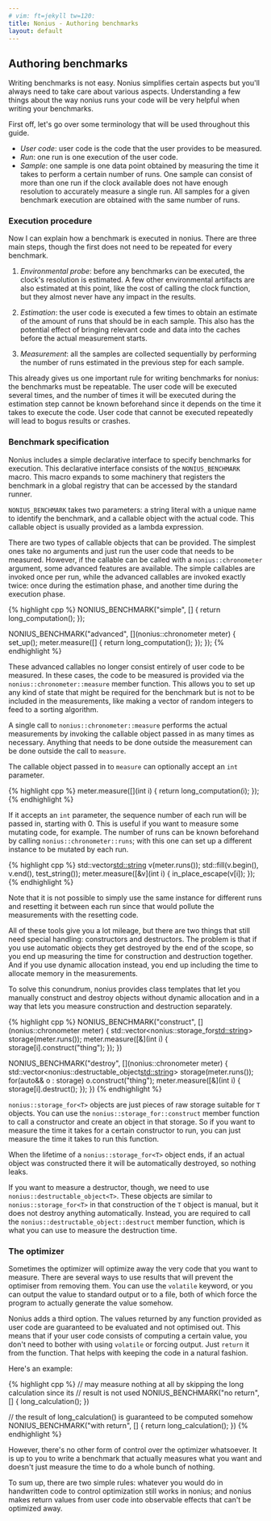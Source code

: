 ```yaml
---
# vim: ft=jekyll tw=120:
title: Nonius - Authoring benchmarks
layout: default
---
```


## Authoring benchmarks

Writing benchmarks is not easy. Nonius simplifies certain aspects but you'll
always need to take care about various aspects. Understanding a few things about
the way nonius runs your code will be very helpful when writing your benchmarks.

First off, let's go over some terminology that will be used throughout this
guide.

- *User code*: user code is the code that the user provides to be measured.
- *Run*: one run is one execution of the user code.
- *Sample*: one sample is one data point obtained by measuring the time it takes
  to perform a certain number of runs. One sample can consist of more than one
  run if the clock available does not have enough resolution to accurately
  measure a single run. All samples for a given benchmark execution are obtained
  with the same number of runs.

### Execution procedure

Now I can explain how a benchmark is executed in nonius. There are three main
steps, though the first does not need to be repeated for every benchmark.

1. *Environmental probe*: before any benchmarks can be executed, the clock's
resolution is estimated. A few other environmental artifacts are also estimated
at this point, like the cost of calling the clock function, but they almost
never have any impact in the results.

2. *Estimation*: the user code is executed a few times to obtain an estimate of
the amount of runs that should be in each sample. This also has the potential
effect of bringing relevant code and data into the caches before the actual
measurement starts.

3. *Measurement*: all the samples are collected sequentially by performing the
number of runs estimated in the previous step for each sample.

This already gives us one important rule for writing benchmarks for nonius: the
benchmarks must be repeatable. The user code will be executed several times, and
the number of times it will be executed during the estimation step cannot be
known beforehand since it depends on the time it takes to execute the code.
User code that cannot be executed repeatedly will lead to bogus results or
crashes.

### Benchmark specification

Nonius includes a simple declarative interface to specify benchmarks for
execution. This declarative interface consists of the `NONIUS_BENCHMARK` macro. This macro
expands to some machinery that registers the benchmark in a global registry that
can be accessed by the standard runner.

`NONIUS_BENCHMARK` takes two parameters: a string literal with a unique name to
identify the benchmark, and a callable object with the actual code. This
callable object is usually provided as a lambda expression.

There are two types of callable objects that can be provided. The simplest ones
take no arguments and just run the user code that needs to be measured. However,
if the callable can be called with a `nonius::chronometer` argument, some
advanced features are available. The simple callables are invoked once per run,
while the advanced callables are invoked exactly twice: once during the
estimation phase, and another time during the execution phase.

{% highlight cpp %}
NONIUS_BENCHMARK("simple", [] { return long_computation(); });

NONIUS_BENCHMARK("advanced", [](nonius::chronometer meter) {
    set_up();
    meter.measure([] { return long_computation(); });
});
{% endhighlight %}

These advanced callables no longer consist entirely of user code to be measured.
In these cases, the code to be measured is provided via the
`nonius::chronometer::measure` member function. This allows you to set up any
kind of state that might be required for the benchmark but is not to be included
in the measurements, like making a vector of random integers to feed to a
sorting algorithm.

A single call to `nonius::chronometer::measure` performs the actual measurements
by invoking the callable object passed in as many times as necessary. Anything
that needs to be done outside the measurement can be done outside the call to
`measure`.

The callable object passed in to `measure` can optionally accept an `int`
parameter.

{% highlight cpp %}
meter.measure([](int i) { return long_computation(i); });
{% endhighlight %}

If it accepts an `int` parameter, the sequence number of each run will be passed
in, starting with 0. This is useful if you want to measure some mutating code,
for example. The number of runs can be known beforehand by calling
`nonius::chronometer::runs`; with this one can set up a different instance to be
mutated by each run.

{% highlight cpp %}
std::vector<std::string> v(meter.runs());
std::fill(v.begin(), v.end(), test_string());
meter.measure([&v](int i) { in_place_escape(v[i]); });
{% endhighlight %}

Note that it is not possible to simply use the same instance for different runs
and resetting it between each run since that would pollute the measurements with
the resetting code.

All of these tools give you a lot mileage, but there are two things that still
need special handling: constructors and destructors. The problem is that if you
use automatic objects they get destroyed by the end of the scope, so you end up
measuring the time for construction and destruction together. And if you use
dynamic allocation instead, you end up including the time to allocate memory in
the measurements.

To solve this conundrum, nonius provides class templates that let you manually
construct and destroy objects without dynamic allocation and in a way that lets
you measure construction and destruction separately.

{% highlight cpp %}
NONIUS_BENCHMARK("construct", [](nonius::chronometer meter)
{
    std::vector<nonius::storage_for<std::string>> storage(meter.runs());
    meter.measure([&](int i) { storage[i].construct("thing"); });
})

NONIUS_BENCHMARK("destroy", [](nonius::chronometer meter)
{
    std::vector<nonius::destructable_object<std::string>> storage(meter.runs());
    for(auto&& o : storage)
        o.construct("thing");
    meter.measure([&](int i) { storage[i].destruct(); });
})
{% endhighlight %}

`nonius::storage_for<T>` objects are just pieces of raw storage suitable for `T`
objects. You can use the `nonius::storage_for::construct` member function to call a constructor and
create an object in that storage. So if you want to measure the time it takes
for a certain constructor to run, you can just measure the time it takes to run
this function.

When the lifetime of a `nonius::storage_for<T>` object ends, if an actual object was
constructed there it will be automatically destroyed, so nothing leaks.

If you want to measure a destructor, though, we need to use
`nonius::destructable_object<T>`. These objects are similar to
`nonius::storage_for<T>` in that construction of the `T` object is manual, but
it does not destroy anything automatically. Instead, you are required to call
the `nonius::destructable_object::destruct` member function, which is what you
can use to measure the destruction time.

### The optimizer

Sometimes the optimizer will optimize away the very code that you want to
measure. There are several ways to use results that will prevent the optimiser
from removing them. You can use the `volatile` keyword, or you can output the
value to standard output or to a file, both of which force the program to
actually generate the value somehow.

Nonius adds a third option. The values returned by any function provided as user
code are guaranteed to be evaluated and not optimised out. This means that if
your user code consists of computing a certain value, you don't need to bother
with using `volatile` or forcing output. Just `return` it from the function.
That helps with keeping the code in a natural fashion.

Here's an example:

{% highlight cpp %}
// may measure nothing at all by skipping the long calculation since its
// result is not used
NONIUS_BENCHMARK("no return", [] { long_calculation(); })

// the result of long_calculation() is guaranteed to be computed somehow
NONIUS_BENCHMARK("with return", [] { return long_calculation(); })
{% endhighlight %}

However, there's no other form of control over the optimizer whatsoever. It is
up to you to write a benchmark that actually measures what you want and doesn't
just measure the time to do a whole bunch of nothing.

To sum up, there are two simple rules: whatever you would do in handwritten code
to control optimization still works in nonius; and nonius makes return values
from user code into observable effects that can't be optimized away.

